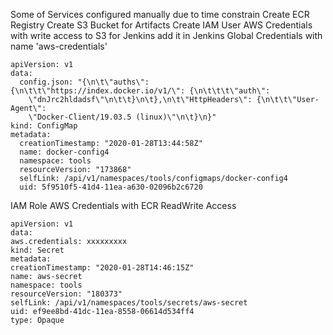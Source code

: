 
Some of Services configured manually due to time constrain
Create ECR Registry
Create S3 Bucket for Artifacts
Create IAM User AWS Credentials with write access to S3 for Jenkins add it in Jenkins Global Credentials with name 'aws-credentials'


```
apiVersion: v1
data:
  config.json: "{\n\t\"auths\": {\n\t\t\"https://index.docker.io/v1/\": {\n\t\t\t\"auth\":
    \"dnJrc2hldadsf\"\n\t\t}\n\t},\n\t\"HttpHeaders\": {\n\t\t\"User-Agent\":
    \"Docker-Client/19.03.5 (linux)\"\n\t}\n}"
kind: ConfigMap
metadata:
  creationTimestamp: "2020-01-28T13:44:58Z"
  name: docker-config4
  namespace: tools
  resourceVersion: "173868"
  selfLink: /api/v1/namespaces/tools/configmaps/docker-config4
  uid: 5f9510f5-41d4-11ea-a630-02096b2c6720
  ```
  IAM Role AWS Credentials with ECR ReadWrite Access

  ```
  apiVersion: v1
data:
  aws.credentials: xxxxxxxxx
kind: Secret
metadata:
  creationTimestamp: "2020-01-28T14:46:15Z"
  name: aws-secret
  namespace: tools
  resourceVersion: "180373"
  selfLink: /api/v1/namespaces/tools/secrets/aws-secret
  uid: ef9ee8bd-41dc-11ea-8558-06614d534ff4
type: Opaque
```
